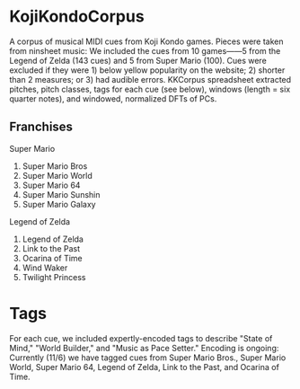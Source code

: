# KojiKondoCorpus

A corpus of musical MIDI cues from Koji Kondo games. Pieces were taken from ninsheet music: We included the cues from 10 games——5 from the Legend of Zelda (143 cues) and 5 from Super Mario (100). Cues were excluded if they were 1) below yellow popularity on the website; 2) shorter than 2 measures; or 3) had audible errors. KKCorpus spreadsheet extracted pitches, pitch classes, tags for each cue (see below), windows (length = six quarter notes), and windowed, normalized DFTs of PCs. 

## Franchises
Super Mario

1.  Super Mario Bros
2.  Super Mario World
3.  Super Mario 64
4.  Super Mario Sunshin
5.  Super Mario Galaxy

Legend of Zelda

1.  Legend of Zelda
2.  Link to the Past
3.  Ocarina of Time
4.  Wind Waker
5.  Twilight Princess

# Tags

For each cue, we included expertly-encoded tags to describe "State of Mind," "World Builder," and "Music as Pace Setter." Encoding is ongoing: Currently (11/6) we have tagged cues from Super Mario Bros., Super Mario World, Super Mario 64, Legend of Zelda, Link to the Past, and Ocarina of Time.

